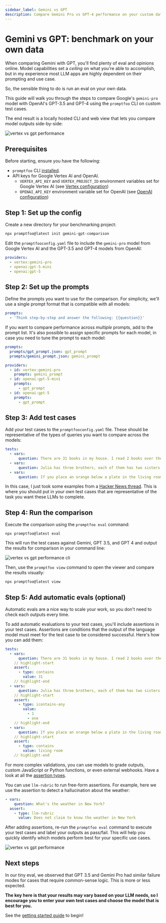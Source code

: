 ```yaml
---
sidebar_label: Gemini vs GPT
description: Compare Gemini Pro vs GPT-4 performance on your custom datasets using automated benchmarks and side-by-side analysis to identify the best model for your use case
---
```


# Gemini vs GPT: benchmark on your own data

When comparing Gemini with GPT, you'll find plenty of eval and opinions online. Model capabilities set a _ceiling_ on what you're able to accomplish, but in my experience most LLM apps are highly dependent on their prompting and use case.

So, the sensible thing to do is run an eval on your own data.

This guide will walk you through the steps to compare Google's `gemini-pro` model with OpenAI's GPT-3.5 and GPT-4 using the `promptfoo` CLI on custom test cases.

The end result is a locally hosted CLI and web view that lets you compare model outputs side-by-side:

![vertex vs gpt performance](/img/docs/vertex-vs-gpt.png)

## Prerequisites

Before starting, ensure you have the following:

- `promptfoo` CLI [installed](/docs/installation).
- API keys for Google Vertex AI and OpenAI.
  - `VERTEX_API_KEY` and `VERTEX_PROJECT_ID` environment variables set for Google Vertex AI (see [Vertex configuration](/docs/providers/vertex))
  - `OPENAI_API_KEY` environment variable set for OpenAI (see [OpenAI configuration](/docs/providers/openai))

## Step 1: Set up the config

Create a new directory for your benchmarking project:

```sh
npx promptfoo@latest init gemini-gpt-comparison
```

Edit the `promptfooconfig.yaml` file to include the `gemini-pro` model from Google Vertex AI and the GPT-3.5 and GPT-4 models from OpenAI:

```yaml title="promptfooconfig.yaml"
providers:
  - vertex:gemini-pro
  - openai:gpt-5-mini
  - openai:gpt-5
```

## Step 2: Set up the prompts

Define the prompts you want to use for the comparison. For simplicity, we'll use a single prompt format that is compatible with all models:

```yaml title="promptfooconfig.yaml"
prompts:
  - 'Think step-by-step and answer the following: {{question}}'
```

If you want to compare performance across _multiple_ prompts, add to the prompt list. It's also possible to assign specific prompts for each model, in case you need to tune the prompt to each model:

```yaml
prompts:
  prompts/gpt_prompt.json: gpt_prompt
  prompts/gemini_prompt.json: gemini_prompt

providers:
  - id: vertex:gemini-pro
    prompts: gemini_prompt
  - id: openai:gpt-5-mini
    prompts:
      - gpt_prompt
  - id: openai:gpt-5
    prompts:
      - gpt_prompt
```

## Step 3: Add test cases

Add your test cases to the `promptfooconfig.yaml` file. These should be representative of the types of queries you want to compare across the models:

```yaml title="promptfooconfig.yaml"
tests:
  - vars:
      question: There are 31 books in my house. I read 2 books over the weekend. How many books are still in my house?
  - vars:
      question: Julia has three brothers, each of them has two sisters. How many sisters does Julia have?
  - vars:
      question: If you place an orange below a plate in the living room, and then move the plate to the kitchen, where is the orange now?
```

In this case, I just took some examples from a [Hacker News thread](https://news.ycombinator.com/item?id=38628456). This is where you should put in _your own_ test cases that are representative of the task you want these LLMs to complete.

## Step 4: Run the comparison

Execute the comparison using the `promptfoo eval` command:

```
npx promptfoo@latest eval
```

This will run the test cases against Gemini, GPT 3.5, and GPT 4 and output the results for comparison in your command line:

![vertex vs gpt performance cli](/img/docs/vertex-vs-gpt-cli.png)

Then, use the `promptfoo view` command to open the viewer and compare the results visually:

```sh
npx promptfoo@latest view
```

## Step 5: Add automatic evals (optional)

Automatic evals are a nice way to scale your work, so you don't need to check each outputs every time.

To add automatic evaluations to your test cases, you'll include assertions in your test cases. Assertions are conditions that the output of the language model must meet for the test case to be considered successful. Here's how you can add them:

```yaml
tests:
  - vars:
      question: There are 31 books in my house. I read 2 books over the weekend. How many books are still in my house?
    // highlight-start
    assert:
      - type: contains
        value: 31
    // highlight-end
  - vars:
      question: Julia has three brothers, each of them has two sisters. How many sisters does Julia have?
    // highlight-start
    assert:
      - type: icontains-any
        value:
          - 1
          - one
    // highlight-end
  - vars:
      question: If you place an orange below a plate in the living room, and then move the plate to the kitchen, where is the orange now?
    // highlight-start
    assert:
      - type: contains
        value: living room
    // highlight-end
```

For more complex validations, you can use models to grade outputs, custom JavaScript or Python functions, or even external webhooks. Have a look at all the [assertion types](/docs/configuration/expected-outputs).

You can use `llm-rubric` to run free-form assertions. For example, here we use the assertion to detect a hallucination about the weather:

```yaml
- vars:
    question: What's the weather in New York?
  assert:
    - type: llm-rubric
      value: Does not claim to know the weather in New York
```

After adding assertions, re-run the `promptfoo eval` command to execute your test cases and label your outputs as pass/fail. This will help you quickly identify which models perform best for your specific use cases.

![vertex vs gpt performance](/img/docs/vertex-vs-gpt.png)

## Next steps

In our tiny eval, we observed that GPT 3.5 and Gemini Pro had similar failure modes for cases that require common-sense logic. This is more or less expected.

**The key here is that your results may vary based on your LLM needs, so I encourage you to enter your own test cases and choose the model that is best for you.**

See the [getting started guide](/docs/getting-started) to begin!
